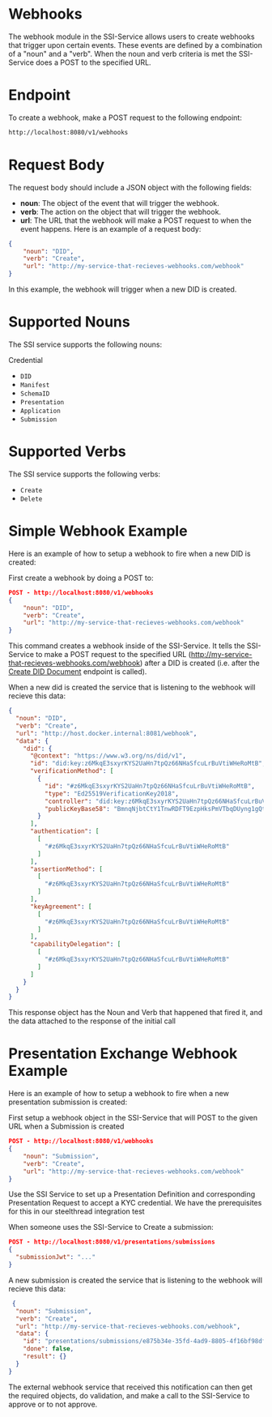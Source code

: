 # Webhooks
The webhook module in the SSI-Service allows users to create webhooks that trigger upon certain events. These events are defined by a combination of a "noun" and a "verb". When the noun and verb criteria is met the SSI-Service does a POST to the specified URL.

# Endpoint
To create a webhook, make a POST request to the following endpoint:

````bash
http://localhost:8080/v1/webhooks
````


# Request Body
The request body should include a JSON object with the following fields:

* **noun**: The object of the event that will trigger the webhook.
* **verb**: The action on the object that will trigger the webhook.
* **url**: The URL that the webhook will make a POST request to when the event happens.
Here is an example of a request body:
````json
{
    "noun": "DID",
    "verb": "Create",
    "url": "http://my-service-that-recieves-webhooks.com/webhook"
}
````

In this example, the webhook will trigger when a new DID is created.

# Supported Nouns
The SSI service supports the following nouns:

Credential
* `DID`
* `Manifest`
* `SchemaID`
* `Presentation`
* `Application`
* `Submission`

# Supported Verbs
The SSI service supports the following verbs:

* `Create`
* `Delete`

# Simple Webhook Example
Here is an example of how to setup a webhook to fire when a new DID is created:

First create a webhook by doing a POST to:

````json
POST - http://localhost:8080/v1/webhooks
{
    "noun": "DID",
    "verb": "Create",
    "url": "http://my-service-that-recieves-webhooks.com/webhook"
}
````

This command creates a webhook inside of the SSI-Service. It tells the SSI-Service to make a POST request to the specified URL (http://my-service-that-recieves-webhooks.com/webhook) after a DID is created (i.e. after the [Create DID Document](https://developer.tbd.website/docs/apis/ssi-service#tag/WebhookAPI) endpoint is called).

When a new did is created the service that is listening to the webhook will recieve this data:

````json
{
  "noun": "DID",
  "verb": "Create",
  "url": "http://host.docker.internal:8081/webhook",
  "data": {
    "did": {
      "@context": "https://www.w3.org/ns/did/v1",
      "id": "did:key:z6MkqE3sxyrKYS2UaHn7tpQz66NHaSfcuLrBuVtiWHeRoMtB",
      "verificationMethod": [
        {
          "id": "#z6MkqE3sxyrKYS2UaHn7tpQz66NHaSfcuLrBuVtiWHeRoMtB",
          "type": "Ed25519VerificationKey2018",
          "controller": "did:key:z6MkqE3sxyrKYS2UaHn7tpQz66NHaSfcuLrBuVtiWHeRoMtB",
          "publicKeyBase58": "BmnqNjbtCtY1TnwRDFT9EzpHksPmVTbqDUyng1gQt96o"
        }
      ],
      "authentication": [
        [
          "#z6MkqE3sxyrKYS2UaHn7tpQz66NHaSfcuLrBuVtiWHeRoMtB"
        ]
      ],
      "assertionMethod": [
        [
          "#z6MkqE3sxyrKYS2UaHn7tpQz66NHaSfcuLrBuVtiWHeRoMtB"
        ]
      ],
      "keyAgreement": [
        [
          "#z6MkqE3sxyrKYS2UaHn7tpQz66NHaSfcuLrBuVtiWHeRoMtB"
        ]
      ],
      "capabilityDelegation": [
        [
          "#z6MkqE3sxyrKYS2UaHn7tpQz66NHaSfcuLrBuVtiWHeRoMtB"
        ]
      ]
    }
  }
}
````

This response object has the Noun and Verb that happened that fired it, and the data attached to the response of the initial call


# Presentation Exchange Webhook Example
Here is an example of how to setup a webhook to fire when a new presentation submission is created:


First setup a webhook object in the SSI-Service that will POST to the given URL when a Submission is created
````json
POST - http://localhost:8080/v1/webhooks
{
    "noun": "Submission",
    "verb": "Create",
    "url": "http://my-service-that-recieves-webhooks.com/webhook"
}
````

Use the SSI Service to set up a Presentation Definition and corresponding Presentation Request to accept a KYC credential. We have the prerequisites for this in our steelthread integration test

When someone uses the SSI-Service to Create a submission:
````json
POST - http://localhost:8080/v1/presentations/submissions
{
  "submissionJwt": "..."
}
````

A new submission is created the service that is listening to the webhook will recieve this data:
````json
 {
  "noun": "Submission",
  "verb": "Create",
  "url": "http://my-service-that-recieves-webhooks.com/webhook",
  "data": {
    "id": "presentations/submissions/e875b34e-35fd-4ad9-8805-4f16bf98df71",
    "done": false,
    "result": {}
  }
} 
````

The external webhook service that received this notification can then get the required objects, do validation, and make a call to the SSI-Service to approve or to not approve.